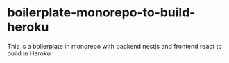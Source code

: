 # boilerplate-monorepo-to-build-heroku
This is a boilerplate in monorepo with backend nestjs and frontend react to build in Heroku
